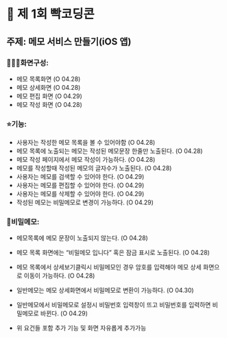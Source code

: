 # 🎉 제 1회 빡코딩콘

## 주제: 메모 서비스 만들기(iOS 앱)

### 👩🏼‍💻화면구성:
- 메모 목록화면 (O 04.28)
- 메모 상세화면 (O 04.28)
- 메모 편집 화면 (O 04.29)
- 메모 작성 화면 (O 04.28)

### ⭐️기능:
- 사용자는 작성한 메모 목록을 볼 수 있어야함 (O 04.28)
- 메모 목록에 노출되는 메모는 작성된 메모문장 한줄만 노출된다. (O 04.28)
- 메모 작성 페이지에서 메모 작성이 가능하다. (O 04.28)
- 메모를 작성할때 작성된 메모의 글자수가 노출된다. (O 04.28)
- 사용자는 메모를 검색할 수 있어야 한다. (O 04.29)
- 사용자는 메모를 편집할 수 있어야 한다. (O 04.29)
- 사용자는 메모를 삭제할 수 있어야 한다. (O 04.29)
- 작성된 메모는 비밀메모로 변경이 가능하다. (O 04.29)

### 🔐비밀메모: 
- 메모목록에 메모 문장이 노출되지 않는다. (O 04.28)
- 메모 목록 화면에는 “비밀메모 입니다” 혹은 잠금 표시로 노출된다. (O 04.28)
- 메모 목록에서 상세보기클릭시 비밀메모인 경우 암호를 입력해야 메모 상세 화면으로 이동이 가능하다. (O 04.28)
- 일반메모는 메모 상세화면에서 비밀메모로 변환이 가능하다. (O 04.30)
- 일반메모에서 비밀메모로 설정시 비밀번호 입력창이 뜨고 비밀번호를 입력하면 비밀메모로 바뀐다. (O 04.29)

- 위 요건들 포함 추가 기능 및 화면 자유롭게 추가가능
